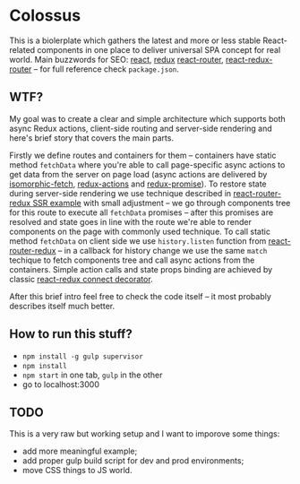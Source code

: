 # Colossus
This is a biolerplate which gathers the latest and more or less stable React-related components in one place to deliver universal SPA concept for real world. Main buzzwords for SEO: [react](https://github.com/facebook/react), [redux](https://github.com/reactjs/redux) [react-router](https://github.com/reactjs/react-router), [react-redux-router](https://github.com/reactjs/react-router-redux) – for full reference check `package.json`.

## WTF?
My goal was to create a clear and simple architecture which supports both async Redux actions, client-side routing and server-side rendering and here's brief story that covers the main parts.

Firstly we define routes and containers for them – containers have static method `fetchData` where you're able to call page-specific async actions to get data from the server on page load (async actions are delivered by [isomorphic-fetch](https://github.com/matthew-andrews/isomorphic-fetch), [redux-actions](https://github.com/acdlite/redux-actions) and [redux-promise](https://github.com/acdlite/redux-promise)). To restore state during server-side rendering we use technique described in [react-router-redux SSR example](https://github.com/reactjs/react-router-redux/tree/master/examples/server) with small adjustment – we go through components tree for this route to execute all `fetchData` promises – after this promises are resolved and state goes in line with the route we're able to render components on the page with commonly used technique. To call static method `fetchData` on client side we use `history.listen` function from [react-router-redux](https://github.com/reactjs/react-router-redux#how-do-i-watch-for-navigation-events-such-as-for-analytics) – in a callback for history change we use the same `match` techique to fetch components tree and call async actions from the containers. Simple action calls and state props binding are achieved by classic [react-redux connect decorator](http://redux.js.org/docs/basics/UsageWithReact.html).

After this brief intro feel free to check the code itself – it most probably describes itself much better.


## How to run this stuff?
  - `npm install -g gulp supervisor`
  - `npm install`
  - `npm start` in one tab, `gulp` in the other
  - go to localhost:3000

## TODO
This is a very raw but working setup and I want to imporove some things:
  - add more meaningful example;
  - add proper gulp build script for dev and prod environments;
  - move CSS things to JS world.